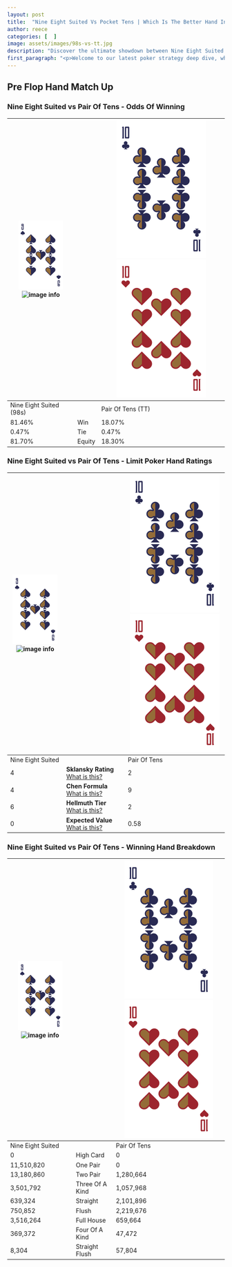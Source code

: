 ```yaml
---
layout: post
title:  "Nine Eight Suited Vs Pocket Tens | Which Is The Better Hand In Poker? A Complete Guide"
author: reece
categories: [  ]
image: assets/images/98s-vs-tt.jpg
description: "Discover the ultimate showdown between Nine Eight Suited and Pair Of Tens in poker! Uncover the odds, strategies, and scenarios where one hand triumphs over the other. Get ready to up your poker game with this thrilling analysis."
first_paragraph: "<p>Welcome to our latest poker strategy deep dive, where we're pitting two distinct hands against each other in a high-stakes showdown: Nine Eight Suited vs Pair Of Tens.</p><p>In the dynamic world of poker, every decision counts, and knowing which hand holds the upper hand is key to your success at the table.</p><p>In this article, we'll dissect these two hands, explore the scenarios where one dominates the other, and equip you with the knowledge to make strategic choices that can tip the odds in your favor.</p><p>Get ready to unravel the intriguing dynamics of these poker hands and elevate your game to new heights.</p>"
---
```




[comment]: # (sp0)

## Pre Flop Hand Match Up

<div class="table hand-ratings" markdown="1"> 



### Nine Eight Suited vs Pair Of Tens - Odds Of Winning


    
| ![image info](assets/images/hand1/9.png) ![image info](assets/images/hand1/8s.png) |  | ![image info](assets/images/hand2/T.png) ![image info](assets/images/hand2/To.png) |
| -------- | -------- | -------- |
| Nine Eight Suited (98s) |  | Pair Of Tens (TT) |
| 81.46% | Win | 18.07% |
| 0.47% | Tie | 0.47% |
| 81.70% | Equity | 18.30% |




[comment]: # (sp1)



### Nine Eight Suited vs Pair Of Tens - Limit Poker Hand Ratings


    
| ![image info](assets/images/hand1/9.png) ![image info](assets/images/hand1/8s.png) |  | ![image info](assets/images/hand2/T.png) ![image info](assets/images/hand2/To.png) |
| -------- | -------- | -------- |
| Nine Eight Suited |  | Pair Of Tens |
| 4 | **Sklansky Rating** [What is this?](/sklansky-rating-explained) | 2 |
| 4 | **Chen Formula** [What is this?](/chen-formula-explained) | 9 |
| 6 | **Hellmuth Tier** [What is this?](/Hellmuth-tier-explained) | 2 |
| 0 | **Expected Value** [What is this?](/expected-value-explained) | 0.58 |




[comment]: # (sp2)



### Nine Eight Suited vs Pair Of Tens - Winning Hand Breakdown


    
| ![image info](assets/images/hand1/9.png) ![image info](assets/images/hand1/8s.png) |  | ![image info](assets/images/hand2/T.png) ![image info](assets/images/hand2/To.png) |
| -------- | -------- | -------- |
| Nine Eight Suited |  | Pair Of Tens |
| 0 | High Card | 0 |
| 11,510,820 | One Pair | 0 |
| 13,180,860 | Two Pair | 1,280,664 |
| 3,501,792 | Three Of A Kind | 1,057,968 |
| 639,324 | Straight | 2,101,896 |
| 750,852 | Flush | 2,219,676 |
| 3,516,264 | Full House | 659,664 |
| 369,372 | Four Of A Kind | 47,472 |
| 8,304 | Straight Flush | 57,804 |




[comment]: # (sp3)



</div>

[comment]: # (sp4)



[comment]: # (sp5)

